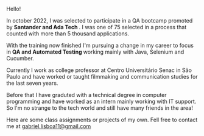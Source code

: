 Hello!

In october 2022, I was selected to participate in a QA bootcamp promoted by <b> Santander and Ada Tech </b>. I was one of 75 selected in a process that counted with more than 5 thousand applications. 

With the training now finished I'm pursuing a change in my career to focus in <b> QA and Automated Testing </b> working mainly with Java, Selenium and Cucumber. 

Currently I work as college professor at Centro Universitário Senac in São Paulo and have worked or taught filmmaking and communication studies for the last seven years.

Before that I have graduted with a technical degree in computer programming and have worked as an intern mainly working with IT support. So I'm no strange to the tech world and still have many friends in the area!

Here are some class assignments or projects of my own. Fell free to contact me at gabriel.lisboa11@gmail.com
